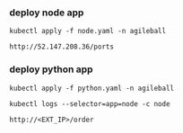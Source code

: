 ### deploy node app

    kubectl apply -f node.yaml -n agileball

    http://52.147.208.36/ports

### deploy python app

    kubectl apply -f python.yaml -n agileball

    kubectl logs --selector=app=node -c node

    http://<EXT_IP>/order
